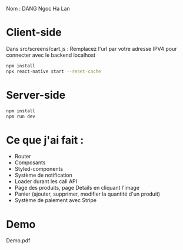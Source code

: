 Nom : DANG Ngoc Ha Lan

# Client-side

Dans src/screens/cart.js : Remplacez l'url par votre adresse IPV4 pour connecter avec le backend localhost

```bash
npm install
npx react-native start --reset-cache
```

# Server-side

```bash
npm install
npm run dev
```

# Ce que j'ai fait :

- Router
- Composants
- Styled-components
- Système de notification
- Loader durant les call API
- Page des produits, page Details en cliquant l'image
- Panier (ajouter, supprimer, modifier la quantité d'un produit)
- Système de paiement avec Stripe

# Demo

Demo.pdf
